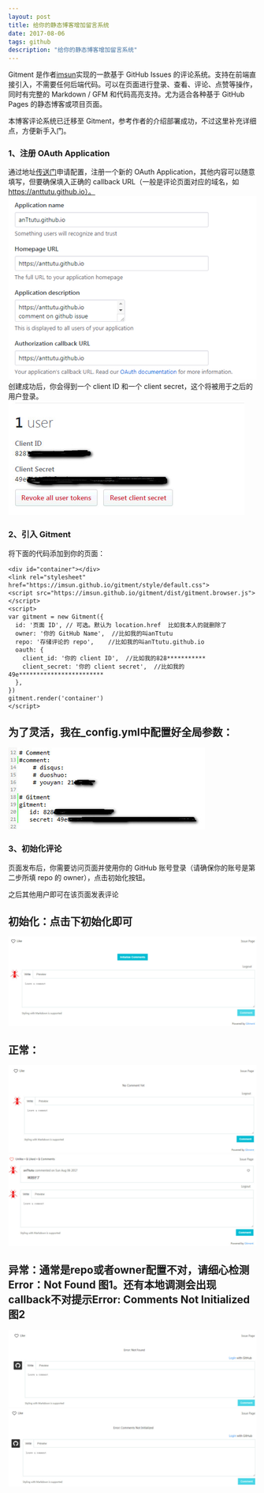 ```yaml
---
layout: post
title: 给你的静态博客增加留言系统
date: 2017-08-06
tags: github 
description: "给你的静态博客增加留言系统"
---
```


Gitment 是作者<a href="https://imsun.net/posts/gitment-introduction/">imsun</a>实现的一款基于 GitHub Issues 的评论系统。支持在前端直接引入，不需要任何后端代码。可以在页面进行登录、查看、评论、点赞等操作，同时有完整的 Markdown / GFM 和代码高亮支持。尤为适合各种基于 GitHub Pages 的静态博客或项目页面。

本博客评论系统已迁移至 Gitment，参考作者的介绍部署成功，不过这里补充详细点，方便新手入门。

### 1、注册 OAuth Application

通过地址<a href="https://github.com/settings/applications/new">传送门</a>申请配置，注册一个新的 OAuth Application，其他内容可以随意填写，但要确保填入正确的 callback URL（一般是评论页面对应的域名，如 https://anttutu.github.io）。
![](/images/posts/gitment/OAuth.jpg)
创建成功后，你会得到一个 client ID 和一个 client secret，这个将被用于之后的用户登录。
![](/images/posts/gitment/id.jpg)

### 2、引入 Gitment

将下面的代码添加到你的页面：
```
<div id="container"></div>
<link rel="stylesheet" href="https://imsun.github.io/gitment/style/default.css">
<script src="https://imsun.github.io/gitment/dist/gitment.browser.js"></script>
<script>
var gitment = new Gitment({
  id: '页面 ID', // 可选。默认为 location.href  比如我本人的就删除了
  owner: '你的 GitHub Name',  //比如我的叫anTtutu
  repo: '存储评论的 repo',    //比如我的叫anTtutu.github.io
  oauth: {
    client_id: '你的 client ID',  //比如我的828***********
    client_secret: '你的 client secret',  //比如我的49e************************
  },
})
gitment.render('container')
</script>
```

## 为了灵活，我在_config.yml中配置好全局参数：
![](/images/posts/gitment/config.jpg)

### 3、初始化评论

页面发布后，你需要访问页面并使用你的 GitHub 账号登录（请确保你的账号是第二步所填 repo 的 owner），点击初始化按钮。

之后其他用户即可在该页面发表评论

## 初始化：点击下初始化即可
![](/images/posts/gitment/init.jpg)

## 正常：
![](/images/posts/gitment/comment2.jpg) ![](/images/posts/gitment/comment.jpg) 

## 异常：通常是repo或者owner配置不对，请细心检测Error：Not Found  图1。还有本地调测会出现callback不对提示Error: Comments Not Initialized 图2
![](/images/posts/gitment/Error1.jpg) ![](/images/posts/gitment/Error3.jpg) 
